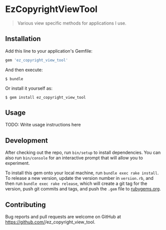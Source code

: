 # EzCopyrightViewTool

> Various view specific methods for applications I use.

## Installation

Add this line to your application's Gemfile:

```ruby
gem 'ez_copyright_view_tool'
```

And then execute:

    $ bundle

Or install it yourself as:

    $ gem install ez_copyright_view_tool

## Usage

TODO: Write usage instructions here

## Development

After checking out the repo, run `bin/setup` to install dependencies. You can also run `bin/console` for an interactive prompt that will allow you to experiment.

To install this gem onto your local machine, run `bundle exec rake install`. To release a new version, update the version number in `version.rb`, and then run `bundle exec rake release`, which will create a git tag for the version, push git commits and tags, and push the `.gem` file to [rubygems.org](https://rubygems.org).

## Contributing

Bug reports and pull requests are welcome on GitHub at https://github.com/<github username>/ez_copyright_view_tool.
